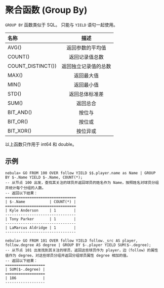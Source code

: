 # 聚合函数 (Group By)

 `GROUP BY` 函数类似于 SQL。 只能与 `YIELD` 语句一起使用。

|名称 | 描述 |
|:----|:----:|
| AVG()           | 返回参数的平均值 |
| COUNT()         | 返回记录值总数 |
| COUNT_DISTINCT()) | 返回独立记录值的总数 |
| MAX()           | 返回最大值 |
| MIN()           | 返回最小值 |
| STD()           | 返回总体标准差 |
| SUM()         | 返回总合 |
| BIT_AND()      |   按位与 |
| BIT_OR()        |   按位或 |
| BIT_XOR()     |   按位异或 |
以上函数只作用于 int64 和 double。

## 示例

```ngql
nebula> GO FROM 100 OVER follow YIELD $$.player.name as Name | GROUP BY $-.Name YIELD $-.Name, COUNT(*);
-- 从节点 100 出发，查找其关注的球员并返回球员的姓名作为 Name，按照姓名对球员分组并统计每个分组的人数。
-- 返回以下结果：
================================
| $-.Name           | COUNT(*) |
================================
| Kyle Anderson     | 1        |
--------------------------------
| Tony Parker       | 1        |
--------------------------------
| LaMarcus Aldridge | 1        |
--------------------------------

nebula> GO FROM 101 OVER follow YIELD follow._src AS player, follow.degree AS degree | GROUP BY $-.player YIELD SUM($-.degree);
-- 从节点 101 出发找到其关注的球员，返回这些球员作为 player，边（follow）的属性值作为 degree，对这些球员分组并返回分组球员属性 degree 相加的值。
-- 返回以下结果：
==================
| SUM($-.degree) |
==================
| 186            |
------------------
```

